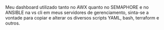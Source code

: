 Meu dashboard utilizado tanto no AWX quanto no SEMAPHORE e no ANSIBLE na vs cli em meus servidores de gerenciamento, sinta-se a vontade para copiar e alterar os diversos scripts YAML, bash, terraform e outros. 
